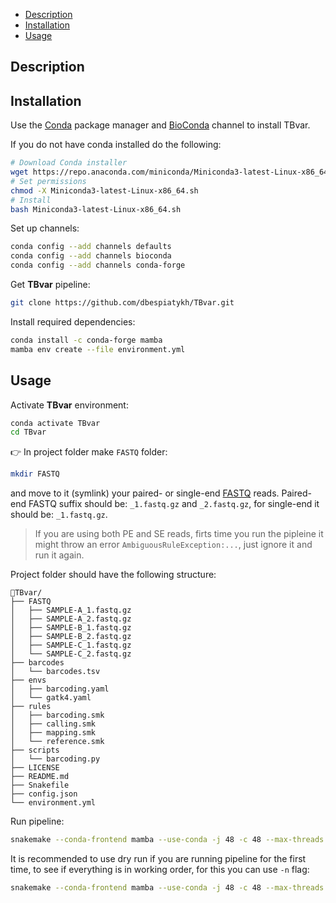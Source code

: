 - [Description](#description)
- [Installation](#installation)
- [Usage](#usage)

## Description

## Installation

Use the [Conda](https://docs.conda.io/en/latest/) package manager and [BioConda](https://bioconda.github.io/index.html) channel to install TBvar.

If you do not have conda installed do the following:

```bash
# Download Conda installer
wget https://repo.anaconda.com/miniconda/Miniconda3-latest-Linux-x86_64.sh
# Set permissions
chmod -X Miniconda3-latest-Linux-x86_64.sh
# Install
bash Miniconda3-latest-Linux-x86_64.sh
```

Set up channels:

```bash
conda config --add channels defaults
conda config --add channels bioconda
conda config --add channels conda-forge
```

Get **TBvar** pipeline:

```bash
git clone https://github.com/dbespiatykh/TBvar.git
```

Install required dependencies:

```bash
conda install -c conda-forge mamba
mamba env create --file environment.yml
```

## Usage

Activate **TBvar** environment:

```bash
conda activate TBvar
cd TBvar
```

:point_right: In project folder make `FASTQ` folder:

```bash
mkdir FASTQ
```

and move to it (symlink) your paired- or single-end [FASTQ](https://en.wikipedia.org/wiki/FASTQ_format) reads. Paired-end FASTQ suffix should be: `_1.fastq.gz` and `_2.fastq.gz`, for single-end it should be: `_1.fastq.gz`.

> If you are using both PE and SE reads, firts time you run the pipleine it might throw an error `AmbiguousRuleException:...`, just ignore it and run it again.

Project folder should have the following structure:

```
📂TBvar/
├── FASTQ
│   ├── SAMPLE-A_1.fastq.gz
│   ├── SAMPLE-A_2.fastq.gz
│   ├── SAMPLE-B_1.fastq.gz
│   ├── SAMPLE-B_2.fastq.gz
│   ├── SAMPLE-C_1.fastq.gz
│   └── SAMPLE-C_2.fastq.gz
├── barcodes
│   └── barcodes.tsv
├── envs
│   ├── barcoding.yaml
│   └── gatk4.yaml
├── rules
│   ├── barcoding.smk
│   ├── calling.smk
│   ├── mapping.smk
│   └── reference.smk
├── scripts
│   └── barcoding.py
├── LICENSE
├── README.md
├── Snakefile
├── config.json
└── environment.yml
```

Run pipeline:

```bash
snakemake --conda-frontend mamba --use-conda -j 48 -c 48 --max-threads 48 -k --rerun-incomplete
```

It is recommended to use dry run if you are running pipeline for the first time, to see if everything is in working order, for this you can use `-n` flag:

```bash
snakemake --conda-frontend mamba --use-conda -j 48 -c 48 --max-threads 48 -k -np
```
